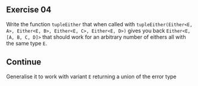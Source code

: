 ## Exercise 04

Write the function `tupleEither` that when called with `tupleEither(Either<E, A>, Either<E, B>, Either<E, C>, Either<E, D>)` gives you back `Either<E, [A, B, C, D]>` that should work for an arbitrary number of eithers all with the same type `E`.

## Continue

Generalise it to work with variant `E` returning a union of the error type

